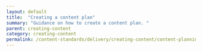 ```yaml
---
layout: default
title:  "Creating a content plan"
summary: "Guidance on how to create a content plan. "
parent: creating-content
category: creating-content
permalink: /content-standards/delivery/creating-content/content-planning/
---
```

